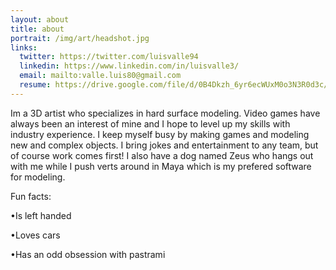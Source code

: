 ```yaml
---
layout: about
title: about
portrait: /img/art/headshot.jpg
links:
  twitter: https://twitter.com/luisvalle94
  linkedin: https://www.linkedin.com/in/luisvalle3/
  email: mailto:valle.luis80@gmail.com
  resume: https://drive.google.com/file/d/0B4Dkzh_6yr6ecWUxM0o3N3R0d3c/view?usp=sharing
---
```


Im a 3D artist who specializes in hard surface modeling. Video games have always been an interest of mine and I hope to level up my skills with industry experience. I keep myself busy by making games and modeling new and complex objects. I bring jokes and entertainment to any team, but of course work comes first! I also have a dog named Zeus who hangs out with me while I push verts around in Maya which is my prefered software for modeling. 

Fun facts:

•Is left handed

•Loves cars

•Has an odd obsession with pastrami


